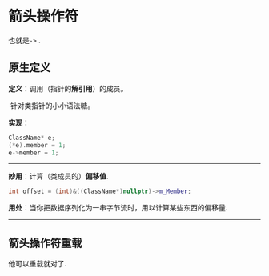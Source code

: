 # 箭头操作符

也就是`->` .

## 原生定义

**定义**：调用（指针的**解引用**）的成员。

​			针对类指针的小小语法糖。

**实现**：

```cpp
ClassName* e;
(*e).member = 1;
e->member = 1;
```

------

**妙用**：计算（类成员的）**偏移值**.

```cpp
int offset = (int)&((ClassName*)nullptr)->m_Member;
```

**用处**：当你把数据序列化为一串字节流时，用以计算某些东西的偏移量.

------



## 箭头操作符重载

他可以重载就对了.
